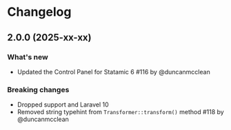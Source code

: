 # Changelog

## 2.0.0 (2025-xx-xx)

### What's new
- Updated the Control Panel for Statamic 6 #116 by @duncanmcclean

### Breaking changes
- Dropped support and Laravel 10
- Removed string typehint from `Transformer::transform()` method #118 by @duncanmcclean